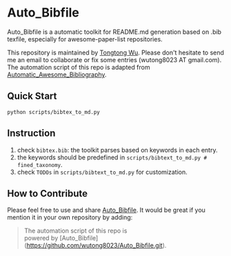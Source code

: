 # Auto_Bibfile
Auto_Bibfile is a automatic toolkit for README.md generation based on .bib texfile, especially for awesome-paper-list repositories.

This repository is maintained by [Tongtong Wu](https://wutong8023.site). Please don't hesitate to send me an email to collaborate or fix some entries (wutong8023 AT gmail.com). The automation script of this repo is adapted from [Automatic_Awesome_Bibliography](https://github.com/TLESORT/Automatic_Awesome_Bibliography).

## Quick Start
```python scripts/bibtex_to_md.py```


## Instruction
1. check ```bibtex.bib```: the toolkit parses based on keywords in each entry.
2. the keywords should be predefined in ```scripts/bibtext_to_md.py # fined_taxonomy```.
3. check ```TODOs``` in ```scripts/bibtext_to_md.py``` for customization.

## How to Contribute
Please feel free to use and share [Auto_Bibfile](https://github.com/wutong8023/Auto_Bibfile.git). It would be great 
if you mention it in your own repository by adding:
> The automation script of this repo is <br> powered by \[Auto_Bibfile\](https://github.com/wutong8023/Auto_Bibfile.git).
